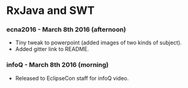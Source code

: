 # RxJava and SWT

### ecna2016 - March 8th 2016 (afternoon)

* Tiny tweak to powerpoint (added images of two kinds of subject).
* Added gitter link to README.

### infoQ - March 8th 2016 (morning)

* Released to EclipseCon staff for infoQ video.
